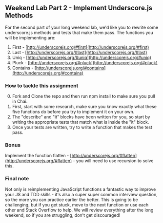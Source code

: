 ## Weekend Lab Part 2 - Implement Underscore.js Methods

For the second part of your long weekend lab, we'd like you to rewrite some underscore.js methods and tests that make them pass. The functions you will be implementing are:

1. First -  [http://underscorejs.org/#first](http://underscorejs.org/#first)
2. Last - [http://underscorejs.org/#last](http://underscorejs.org/#last)
3. Uniq - [http://underscorejs.org/#uniq](http://underscorejs.org/#uniq)
4. Pluck - [http://underscorejs.org/#pluck](http://underscorejs.org/#pluck)
4. Contains - [http://underscorejs.org/#contains](http://underscorejs.org/#contains)

### How to tackle this assignment

0. Fork and Clone the repo and then run npm install to make sure you pull in Chai.
1. First, start with some research, make sure you know exactly what these five functions do before you try to implement it on your own.
2. The "describe" and "it" blocks have been written for you, so start by writing the appropriate tests that match what is inside the "it" block.
3. Once your tests are written, try to write a function that makes the test pass.

### Bonus

Implement the function flatten  - [http://underscorejs.org/#flatten](http://underscorejs.org/#flatten) - you will need to use recursion to solve this.

### Final note

Not only is reimplementing JavaScript functions a fantastic way to improve your JS and TDD skills - it's also a super super common interview question, so the more you can practice earlier the better. This is going to be challenging, but if you get stuck, move to the next function or use each other and Stack Overflow to help. We will review everything after the long weekend, so if you are struggling, don't get discouraged!
